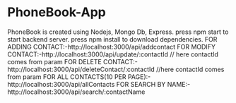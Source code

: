 # PhoneBook-App
PhoneBook is created using Nodejs, Mongo Db, Express.
press npm start to start backend server.
press npm install to download dependencies.
FOR ADDING CONTACT:-http://localhost:3000/api/addcontact
FOR MODIFY CONTACT:-http://localhost:3000/api/update/:contactId // here contactId comes from param
FOR DELETE CONTACT:-http://localhost:3000/api/deleteContact/:contactId //here contactId comes from param
FOR ALL CONTACTS(10 PER PAGE):-http://localhost:3000/api/allContacts
FOR SEARCH BY NAME:-http://localhost:3000/api/search/:contactName

